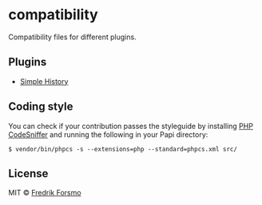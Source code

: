 # compatibility

Compatibility files for different plugins.

## Plugins

* [Simple History](https://simple-history.com/)

## Coding style

You can check if your contribution passes the styleguide by installing [PHP CodeSniffer](https://github.com/squizlabs/PHP_CodeSniffer) and running the following in your Papi directory:

```
$ vendor/bin/phpcs -s --extensions=php --standard=phpcs.xml src/
```

## License

MIT © [Fredrik Forsmo](https://github.com/frozzare)
